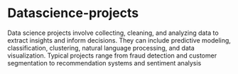 # Datascience-projects
Data science projects involve collecting, cleaning, and analyzing data to extract insights and inform decisions. They can include predictive modeling, classification, clustering, natural language processing, and data visualization. Typical projects range from fraud detection and customer segmentation to recommendation systems and sentiment analysis
